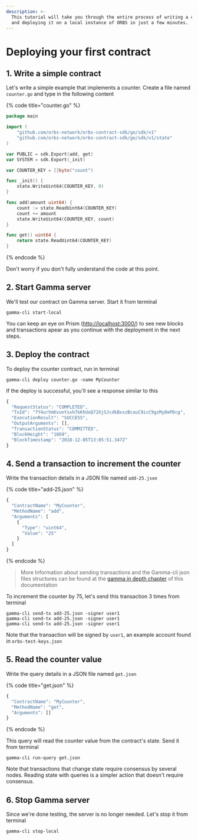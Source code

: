 ```yaml
---
description: >-
  This tutorial will take you through the entire process of writing a contract
  and deploying it on a local instance of ORBS in just a few minutes.
---
```


# Deploying your first contract

## 1. Write a simple contract

Let's write a simple example that implements a counter. Create a file named `counter.go` and type in the following content

{% code title="counter.go" %}
```go
package main

import (
    "github.com/orbs-network/orbs-contract-sdk/go/sdk/v1"
    "github.com/orbs-network/orbs-contract-sdk/go/sdk/v1/state"
)

var PUBLIC = sdk.Export(add, get)
var SYSTEM = sdk.Export(_init)

var COUNTER_KEY = []byte("count")

func _init() {
    state.WriteUint64(COUNTER_KEY, 0)
}

func add(amount uint64) {
    count := state.ReadUint64(COUNTER_KEY)
    count += amount
    state.WriteUint64(COUNTER_KEY, count)
}

func get() uint64 {
    return state.ReadUint64(COUNTER_KEY)
}
```
{% endcode %}

Don't worry if you don't fully understand the code at this point.

## 2. Start Gamma server

We'll test our contract on Gamma server. Start it from terminal

```text
gamma-cli start-local
```

You can keep an eye on Prism \([http://localhost:3000/](http://localhost:3000/)\) to see new blocks and transactions apear as you continue with the deployment in the next steps.

## 3. Deploy the contract

To deploy the counter contract, run in terminal

```text
gamma-cli deploy counter.go -name MyCounter
```

If the deploy is successful, you'll see a response similar to this

```javascript
{
  "RequestStatus": "COMPLETED",
  "TxId": "7Y4urVmKvunYsxh7kKhUoQ72XjSJcdkBxxzBcauC9icC9gzMy8mPDcg",
  "ExecutionResult": "SUCCESS",
  "OutputArguments": [],
  "TransactionStatus": "COMMITTED",
  "BlockHeight": "1869",
  "BlockTimestamp": "2018-12-05T13:05:51.347Z"
}
```

## 4. Send a transaction to increment the counter

Write the transaction details in a JSON file named `add-25.json`

{% code title="add-25.json" %}
```javascript
{
  "ContractName": "MyCounter",
  "MethodName": "add", 
  "Arguments": [
    {
      "Type": "uint64",
      "Value": "25"
    }
  ]
}
```
{% endcode %}

> More Information about sending transactions and the Gamma-cli json files structures can be found at the [gamma in depth chapter](../gamma-in-depth/sending-transactions-and-queries.md) of this documentation

To increment the counter by 75, let's send this transaction 3 times from terminal

```text
gamma-cli send-tx add-25.json -signer user1
gamma-cli send-tx add-25.json -signer user1
gamma-cli send-tx add-25.json -signer user1
```

Note that the transaction will be signed by `user1`, an example account found in `orbs-test-keys.json`

## 5. Read the counter value

Write the query details in a JSON file named `get.json`

{% code title="get.json" %}
```javascript
{
  "ContractName": "MyCounter",
  "MethodName": "get",
  "Arguments": []
}
```
{% endcode %}

This query will read the counter value from the contract's state. Send it from terminal

```text
gamma-cli run-query get.json
```

Note that transactions that change state require consensus by several nodes. Reading state with queries is a simpler action that doesn't require consensus.

## 6. Stop Gamma server

Since we're done testing, the server is no longer needed. Let's stop it from terminal

```text
gamma-cli stop-local
```


